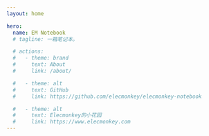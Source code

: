 ```yaml
---
layout: home

hero:
  name: EM Notebook
  # tagline: 一箱笔记本。

  # actions:
  #   - theme: brand
  #     text: About
  #     link: /about/

  #   - theme: alt
  #     text: GitHub
  #     link: https://github.com/elecmonkey/elecmonkey-notebook

  #   - theme: alt
  #     text: Elecmonkey的小花园
  #     link: https://www.elecmonkey.com
---
```


<SubjectCardContainer :columns="3">
  <SubjectCard 
    icon="📐" 
    title="线性代数" 
    details="Linear Algebra" 
    link="/linear-algebra/"
  />
  <SubjectCard 
    icon="🎲" 
    title="概率论与数理统计" 
    details="Probability and Statistics" 
    link="/probability-and-statistics/"
  />
  <SubjectCard 
    icon="🔢" 
    title="高等数学" 
    details="Advanced Mathematics"
    type="pending"
  />
</SubjectCardContainer>

<SubjectCardContainer :columns="4">
  <SubjectCard 
    icon="🖥️" 
    title="操作系统" 
    details="Operating System" 
    link="/operating-systems/"
    type="progress"
  />
  <SubjectCard 
    icon="🌳" 
    title="数据结构" 
    details="Data Structure" 
    type="pending"
  />
  <SubjectCard 
    icon="⚙️" 
    title="计算机组成原理" 
    details="Computer Organization"
    type="pending"
  />
  <SubjectCard 
    icon="🌐" 
    title="计算机网络" 
    details="Computer Networking"
    type="pending"
  />
</SubjectCardContainer>

<SubjectCardContainer :columns="3">
  <SubjectCard 
    icon="🧮" 
    title="算法设计与分析" 
    details="Algorithms"
    type="pending"
  />
  <SubjectCard 
    icon="🗄️" 
    title="数据库原理" 
    details="Database Principles"
    type="pending"
  />
  <SubjectCard 
    icon="🔄" 
    title="编译原理" 
    details="Compiler Principles"
    type="pending"
  />
</SubjectCardContainer>